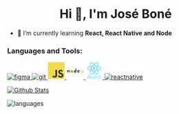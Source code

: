 <!--
**jose-bone/jose-bone** is a ✨ _special_ ✨ repository because its `README.md` (this file) appears on your GitHub profile.

Here are some ideas to get you started:
### Hi there 👋

- 🔭 I’m currently working on ...
- 🌱 I’m currently learning ...
- 👯 I’m looking to collaborate on ...
- 🤔 I’m looking for help with ...
- 💬 Ask me about ...
- 📫 How to reach me: ...
- 😄 Pronouns: ...
- ⚡ Fun fact: ...
-->

<h1 align="center">Hi 👋, I'm José Boné</h1>

<!--<p align="left"> <img src="https://komarev.com/ghpvc/?username=jose-bone&label=Profile%20views&color=0e75b6&style=flat" alt="luizeduul" /> </p>-->

- 🌱 I’m currently learning **React, React Native and Node**

<!--<h3 align="left">Connect with me:</h3>
<p align="left">
<a href="https://twitter.com/bjosemateus" target="blank"><img align="center" src="https://img.shields.io/badge/-Twiiter-0e76a8?style=flat-square&logo=Twitter&logoColor=white&link=https://twitter.com/bjosemateus" alt="bjosemateus"/></a>
</p>-->

<h3 align="left">Languages and Tools:</h3>
<p align="left"><a href="https://www.figma.com/" target="_blank"> <img src="https://www.vectorlogo.zone/logos/figma/figma-icon.svg" alt="figma" width="40" height="40"/> </a> <a href="https://git-scm.com/" target="_blank"> <img src="https://www.vectorlogo.zone/logos/git-scm/git-scm-icon.svg" alt="git" width="40" height="40"/> </a> <a href="https://developer.mozilla.org/en-US/docs/Web/JavaScript" target="_blank"> <img src="https://raw.githubusercontent.com/devicons/devicon/master/icons/javascript/javascript-original.svg" alt="javascript" width="40" height="40"/> </a> <a href="https://nodejs.org" target="_blank"> <img src="https://raw.githubusercontent.com/devicons/devicon/master/icons/nodejs/nodejs-original-wordmark.svg" alt="nodejs" width="40" height="40"/> </a><a href="https://reactjs.org/" target="_blank"> <img src="https://raw.githubusercontent.com/devicons/devicon/master/icons/react/react-original-wordmark.svg" alt="react" width="40" height="40"/> </a> <a href="https://reactnative.dev/" target="_blank"> <img src="https://reactnative.dev/img/header_logo.svg" alt="reactnative" width="40" height="40"/> </a> </p>

[![Github Stats](https://github-readme-stats.vercel.app/api?username=jose-bone&show_icons=true&&count_private=true&theme=radical&title_color=2ED3EA)](https://github.com/jose-bone/github-readme-stats)

![languages](https://github-readme-stats.vercel.app/api/top-langs/?username=jose-bone&hide=scss&layout=compact&theme=radical&title_color=2ED3EA)
